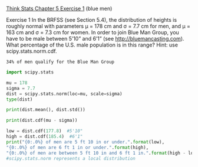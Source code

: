 [Think Stats Chapter 5 Exercise 1](http://greenteapress.com/thinkstats2/html/thinkstats2006.html#toc50) (blue men)

Exercise 1   In the BRFSS (see Section 5.4), the distribution of heights is roughly normal with parameters µ = 178 cm and σ = 7.7 cm for men, and µ = 163 cm and σ = 7.3 cm for women.
In order to join Blue Man Group, you have to be male between 5’10” and 6’1” (see http://bluemancasting.com). What percentage of the U.S. male population is in this range? Hint: use scipy.stats.norm.cdf.

```
34% of men qualify for the Blue Man Group
```
```python
import scipy.stats

mu = 178
sigma = 7.7
dist = scipy.stats.norm(loc=mu, scale=sigma)
type(dist)

print(dist.mean(), dist.std())

print(dist.cdf(mu - sigma))

low = dist.cdf(177.8)  #5'10"
high = dist.cdf(185.4)  #6'1"
print("{0:.0%} of men are 5 ft 10 in or under.".format(low), 
"{0:.0%} of men are 6 ft 1 in or under.".format(high),
"{0:.0%} of men are between 5 ft 10 in and 6 ft 1 in.".format(high - low))
#scipy.stats.norm represents a local distribution
